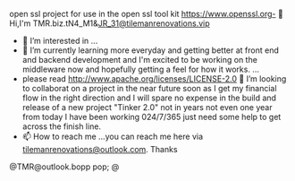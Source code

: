 open ssl project for use in the open ssl tool  kit 
https://www.openssl.org- 👋 Hi,I'm TMR.biz.tN4_M1&JR_31@tilemanrenovations.vip
- 👀 I’m interested in ...
- 🌱 I’m currently learning more everyday and getting better at front end and backend development and I'm excited to be working on the middleware now and hopefully getting a feel for how it works. 
    ...
- please read http://www.apache.org/licenses/LICENSE-2.0
💞️ I’m looking to collaborat on a project in the near future soon as I get my financial flow in the right direction and I will spare no expense in the build and release of a new project "Tinker 2.0" not in years not even one year from today I have been working 024/7/365 just need some help to get across the finish line. 
- 📫 How to reach me ...you can reach me here via tilemanrenovations@outlook.com. Thanks 

<!---
tilemanrenovations/tilemanrenovations is a ✨ special ✨ repository because its `README.md` (this file) appears on your GitHub profile.
You can click the Preview link to take a look at your changes.iistall
--->@TMR@outlook.bopp pop; @
